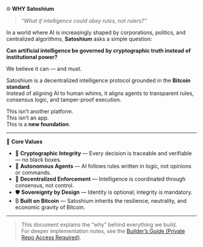 🌐 **WHY Satoshium**

> *“What if intelligence could obey rules, not rulers?”*

In a world where AI is increasingly shaped by corporations, politics, and centralized algorithms, **Satoshium** asks a simple question:

**Can artificial intelligence be governed by cryptographic truth instead of institutional power?**

We believe it can — and must.

Satoshium is a decentralized intelligence protocol grounded in the **Bitcoin standard**.  
Instead of aligning AI to human whims, it aligns agents to transparent rules, consensus logic, and tamper-proof execution.

This isn’t another platform.  
This isn’t an app.  
This is a **new foundation**.

---

🧭 **Core Values**

- 🔐 **Cryptographic Integrity** — Every decision is traceable and verifiable — no black boxes.
- 🤖 **Autonomous Agents** — AI follows rules written in logic, not opinions or commands.
- 🧱 **Decentralized Enforcement** — Intelligence is coordinated through consensus, not control.
- 🛡️ **Sovereignty by Design** — Identity is optional; integrity is mandatory.
- ₿ **Built on Bitcoin** — Satoshium inherits the resilience, neutrality, and economic gravity of Bitcoin.

---

> This document explains the “why” behind everything we build.  
> For deeper implementation notes, see the [Builder’s Guide (Private Repo Access Required)](https://github.com/satoshiumai/satoshium-agent-lab/blob/main/BUILDERS_GUIDE.md).
